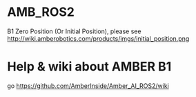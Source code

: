 # AMB_ROS2

B1 Zero Position (Or Initial Position), please see http://wiki.amberobotics.com/products/imgs/initial_position.png

# Help & wiki about AMBER B1
go https://github.com/AmberInside/Amber_AI_ROS2/wiki
